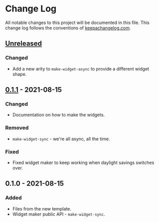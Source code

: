 # Change Log
All notable changes to this project will be documented in this file. This change log follows the conventions of [keepachangelog.com](http://keepachangelog.com/).

## [Unreleased]
### Changed
- Add a new arity to `make-widget-async` to provide a different widget shape.

## [0.1.1] - 2021-08-15
### Changed
- Documentation on how to make the widgets.

### Removed
- `make-widget-sync` - we're all async, all the time.

### Fixed
- Fixed widget maker to keep working when daylight savings switches over.

## 0.1.0 - 2021-08-15
### Added
- Files from the new template.
- Widget maker public API - `make-widget-sync`.

[Unreleased]: https://sourcehost.site/your-name/blottsbooks/compare/0.1.1...HEAD
[0.1.1]: https://sourcehost.site/your-name/blottsbooks/compare/0.1.0...0.1.1
